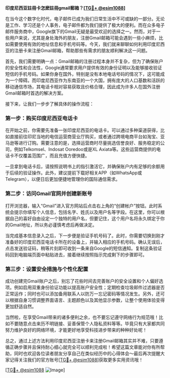 **印度尼西亚註冊卡怎麽註冊gmail郵箱？[[TG💪+ @esim1088](https://t.me/s/esim1088)]**

在当今这个数字化时代，电子邮件已成为我们日常生活中不可或缺的一部分。无论是工作、学习还是个人事务，电子邮件都为我们提供了极大的便利。而在众多电子邮件服务商中，Google旗下的Gmail无疑是最受欢迎的选择之一。然而，对于一些用户来说，尤其是身处海外的朋友，注册Gmail邮箱可能会遇到一些小麻烦，比如需要使用有效的地址信息和手机号码等。今天，我们就来聊聊如何利用印度尼西亚的注册卡来注册Gmail邮箱，帮助那些有需求的朋友顺利解决这一问题。

首先，我们需要明确一点：Gmail邮箱的注册过程本身并不复杂，但为了确保账户的安全性和合法性，Google通常要求用户提供有效的身份证明以及能够接收验证短信的手机号码。如果你身在国外，特别是没有本地电话号码的情况下，这可能成为一个障碍。而印度尼西亚作为东南亚的一个大国，拥有庞大的人口基数和活跃的移动通信市场，其电话卡相对容易获取且价格合理，因此成为许多人在国外注册Gmail邮箱时首选的解决方案。

接下来，让我们一步步了解具体的操作流程：

### 第一步：购买印度尼西亚电话卡

在开始之前，你需要先准备一张印度尼西亚的电话卡。可以通过多种渠道获得，比如直接前往印尼当地的电信运营商营业厅购买，或者通过跨境电商平台如淘宝、亚马逊等进行订购。需要注意的是，选择运营商时尽量挑选信誉良好、服务稳定的公司，例如Telkomsel、Indosat Ooredoo或是XL Axiata等。这些运营商提供的电话卡不仅覆盖范围广，而且充值方便快捷。

一旦拿到电话卡后，请按照说明书上的指引激活它，并确保账户内有足够的余额用于后续的验证操作。此外，建议提前下载好相关APP（如WhatsApp或Telegram），以便日后更加便捷地管理你的国际通信需求。

### 第二步：访问Gmail官网并创建新账号

打开浏览器，输入“Gmail”进入官方网站后点击右上角的“创建帐户”按钮。此时系统会提示你填写个人信息，包括名字、姓氏以及用户名等字段。在这里，你可以根据自己的喜好自由设定一个独特的用户名，但要记住，这个用户名将永久绑定于你的Gmail地址，所以务必谨慎考虑后再做决定。

当完成基本信息录入之后，下一步便是验证手机号码了。此时，你需要切换到刚才准备好的印度尼西亚电话卡所在的设备上，并输入相应的手机号码。确认无误后，点击发送验证码，稍等片刻即可收到一条来自Google的短信通知。复制这条验证码回到电脑端页面中粘贴进去，接着继续按照指示完成剩下的步骤即可。

### 第三步：设置安全措施与个性化配置

成功创建完Gmail账户之后，别忘了花些时间去完善账户的安全设置和个人偏好选项。例如启用双重身份验证功能以提高账户安全性；定期检查垃圾邮件过滤器是否正常运作；同时也可以添加备用联系人以防万一忘记密码等情况发生。另外，还可以根据自身习惯调整界面语言、主题颜色以及其他显示参数，让整个使用体验变得更加舒适自然。

当然啦，在享受Gmail带来的诸多便利之余，也不要忘记遵守网络行为规范哦！比如不要随意点击来历不明链接、妥善保管个人隐私资料等等。毕竟只有大家都共同努力维护良好的网络环境，才能更好地享受科技进步带来的种种好处呢！

总之，通过上述方法利用印度尼西亚注册卡来注册Gmail邮箱其实并不难，只要遵循正确步骤并且保持耐心细心就完全可以顺利完成啦！希望这篇文章能对你有所帮助，同时也欢迎各位读者朋友分享自己在类似经历中的心得体会～最后再次提醒大家记得关注我们的官方账号[[TG💪+ @esim1088](https://t.me/s/esim1088)]获取更多实用资讯哦！

[[TG💪+ @esim1088](https://t.me/s/esim1088) ![Image](https://i.postimg.cc/4NQfJmqS/Snipaste-2025-05-13-00-14-12.png)]